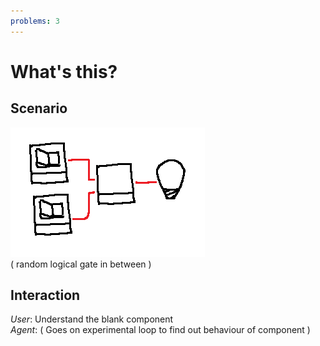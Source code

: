 ```yaml
---
problems: 3
---
```


# What's this?

## Scenario
![Image](../IMGS/6.png)  
( random logical gate in between )

## Interaction
*User*: Understand the blank component  
*Agent*: ( Goes on experimental loop to find out behaviour of component )